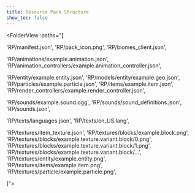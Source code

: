 ```yaml
---
title: Resource Pack Structure
show_toc: false
---
```


<FolderView :paths="[

'RP/manifest.json',
'RP/pack_icon.png',
'RP/biomes_client.json',

'RP/animations/example.animation.json',
'RP/animation_controllers/example.animation_controller.json',

'RP/entity/example.entity.json',
'RP/models/entity/example.geo.json',
'RP/particles/example.particle.json',
'RP/items/example.item.json',
'RP/render_controllers/example.render_controller.json',

'RP/sounds/example.sound.ogg',
'RP/sounds/sound_definitions.json',
'RP/sounds.json',

'RP/texts/languages.json',
'RP/texts/en_US.lang',

'RP/textures/item_texture.json',
'RP/textures/blocks/example.block.png',
'RP/textures/blocks/example.texture.variant.block/0.png',
'RP/textures/blocks/example.texture.variant.block/1.png',
'RP/textures/blocks/example.texture.variant.block/...',
'RP/textures/entity/example.entity.png',
'RP/textures/items/example.item.png',
'RP/textures/particle/example.particle.png',

]"></FolderView>
